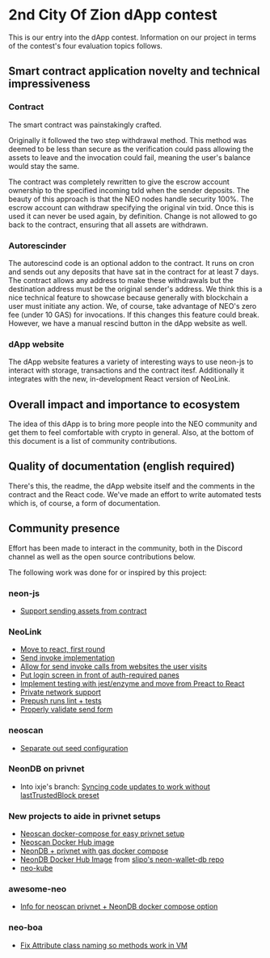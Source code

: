 # 2nd City Of Zion dApp contest

This is our entry into the dApp contest. Information on our project in terms of the contest's four evaluation topics follows.

## Smart contract application novelty and technical impressiveness

### Contract

The smart contract was painstakingly crafted.

Originally it followed the two step withdrawal method. This method was deemed to be less than secure as the verification could pass allowing the assets to leave and the invocation could fail, meaning the user's balance would stay the same.

The contract was completely rewritten to give the escrow account ownership to the specified incoming txId when the sender deposits. The beauty of this approach is that the NEO nodes handle security 100%. The escrow account can withdraw specifying the original vin txid. Once this is used it can never be used again, by definition. Change is not allowed to go back to the contract, ensuring that all assets are withdrawn.

### Autorescinder

The autorescind code is an optional addon to the contract. It runs on cron and sends out any deposits that have sat in the contract for at least 7 days. The contract allows any address to make these withdrawals but the destination address must be the original sender's address. We think this is a nice technical feature to showcase because generally with blockchain a user must initiate any action. We, of course, take advantage of NEO's zero fee (under 10 GAS) for invocations. If this changes this feature could break. However, we have a manual rescind button in the dApp website as well.

### dApp website

The dApp website features a variety of interesting ways to use neon-js to interact with storage, transactions and the contract itesf. Additionally it integrates with the new, in-development React version of NeoLink.

## Overall impact and importance to ecosystem

The idea of this dApp is to bring more people into the NEO community and get them to feel comfortable with crypto in general. Also, at the bottom of this document is a list of community contributions.

## Quality of documentation (english required)

There's this, the readme, the dApp website itself and the comments in the contract and the React code. We've made an effort to write automated tests which is, of course, a form of documentation.

## Community presence

Effort has been made to interact in the community, both in the Discord channel as well as the open source contributions below.

The following work was done for or inspired by this project:

### neon-js

* [Support sending assets from contract](https://github.com/CityOfZion/neon-js/pull/158)

### NeoLink

* [Move to react, first round ](https://github.com/CityOfZion/NeoLink/pull/11)
* [Send invoke implementation](https://github.com/CityOfZion/NeoLink/pull/21)
* [Allow for send invoke calls from websites the user visits](https://github.com/CityOfZion/NeoLink/pull/27)
* [Put login screen in front of auth-required panes](https://github.com/CityOfZion/NeoLink/pull/34)
* [Implement testing with jest/enzyme and move from Preact to React](https://github.com/CityOfZion/NeoLink/pull/40)
* [Private network support](https://github.com/CityOfZion/NeoLink/pull/49)
* [Prepush runs lint + tests](https://github.com/CityOfZion/NeoLink/pull/54)
* [Properly validate send form](https://github.com/CityOfZion/NeoLink/pull/55)

### neoscan

* [Separate out seed configuration](https://github.com/CityOfZion/neo-scan/pull/118)

### NeonDB on privnet

* Into ixje's branch: [Syncing code updates to work without lastTrustedBlock preset](https://github.com/ixje/neon-wallet-db/pull/1)

### New projects to aide in privnet setups

* [Neoscan docker-compose for easy privnet setup](https://github.com/slipo/neo-scan-docker)
* [Neoscan Docker Hub image](https://hub.docker.com/r/slipoh/neo-scan/)
* [NeonDB + privnet with gas docker compose](https://gist.github.com/slipo/f18f1a0b5e6adb7b0bf172b93379d891)
* [NeonDB Docker Hub Image](https://hub.docker.com/r/slipoh/neon-wallet-db/) from [slipo's neon-wallet-db repo](https://github.com/CityOfZion/neon-wallet-db)
* [neo-kube](https://github.com/slipo/neo-kube)

### awesome-neo

* [Info for neoscan privnet + NeonDB docker compose option](https://github.com/CityOfZion/awesome-neo/pull/48)

### neo-boa
* [Fix Attribute class naming so methods work in VM ](https://github.com/CityOfZion/neo-boa/pull/33)
